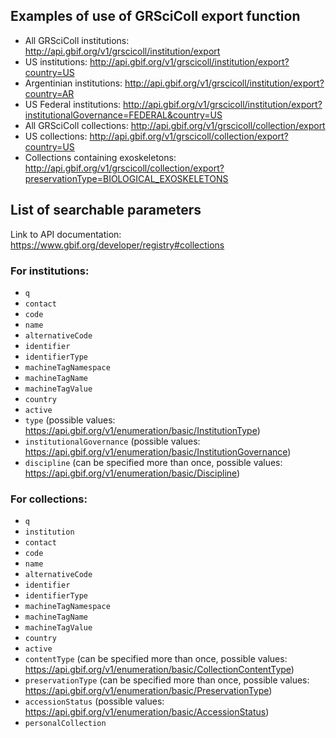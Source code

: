 ## Examples of use of GRSciColl export function

* All GRSciColl institutions: http://api.gbif.org/v1/grscicoll/institution/export
* US institutions: http://api.gbif.org/v1/grscicoll/institution/export?country=US
* Argentinian institutions: http://api.gbif.org/v1/grscicoll/institution/export?country=AR
* US Federal institutions: http://api.gbif.org/v1/grscicoll/institution/export?institutionalGovernance=FEDERAL&country=US
* All GRSciColl collections: http://api.gbif.org/v1/grscicoll/collection/export
* US collections: http://api.gbif.org/v1/grscicoll/collection/export?country=US
* Collections containing exoskeletons: http://api.gbif.org/v1/grscicoll/collection/export?preservationType=BIOLOGICAL_EXOSKELETONS

## List of searchable parameters

Link to API documentation: https://www.gbif.org/developer/registry#collections

### For institutions:

* `q`
* `contact`
* `code`
* `name`
* `alternativeCode`
* `identifier`
* `identifierType`
* `machineTagNamespace`
* `machineTagName`
* `machineTagValue`
* `country`
* `active`
* `type` (possible values: https://api.gbif.org/v1/enumeration/basic/InstitutionType)
* `institutionalGovernance` (possible values: https://api.gbif.org/v1/enumeration/basic/InstitutionGovernance)
* `discipline` (can be specified more than once, possible values: https://api.gbif.org/v1/enumeration/basic/Discipline)

### For collections:

* `q`
* `institution`
* `contact`
* `code`
* `name`
* `alternativeCode`
* `identifier`
* `identifierType`
* `machineTagNamespace`
* `machineTagName`
* `machineTagValue`
* `country`
* `active`
* `contentType` (can be specified more than once, possible values: https://api.gbif.org/v1/enumeration/basic/CollectionContentType)
* `preservationType` (can be specified more than once, possible values: https://api.gbif.org/v1/enumeration/basic/PreservationType)
* `accessionStatus` (possible values: https://api.gbif.org/v1/enumeration/basic/AccessionStatus)
* `personalCollection`



